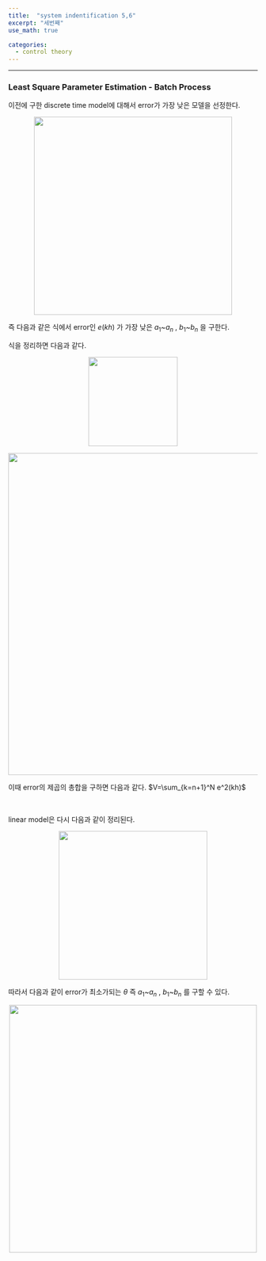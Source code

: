 ```yaml
---
title:  "system indentification 5,6"
excerpt: "세번째"
use_math: true

categories:
  - control theory
---
```



---
### Least Square Parameter Estimation - Batch Process
이전에 구한 discrete time model에 대해서 error가 가장 낮은 모델을 선정한다.

<p align="center"><img src="https://user-images.githubusercontent.com/54671691/102491557-b7171900-40b3-11eb-9f43-550095b87eb0.JPG" width = "400" ></p>

즉 다음과 같은 식에서 error인 $e(kh)$ 가 가장 낮은 $a_1$~$a_n$ , $b_1$~$b_n$ 을 구한다.

식을 정리하면 다음과 같다.

<p align="center"><img src="https://user-images.githubusercontent.com/54671691/102492272-c8acf080-40b4-11eb-9ff0-bf25a1557787.JPG" width = "180" ></p>

<p align=""><img src="https://user-images.githubusercontent.com/54671691/102492116-871c4580-40b4-11eb-820d-72adc4dc998e.JPG" width = "650" ></p>

이때 error의 제곱의 총합을 구하면 다음과 같다.
$V=\sum_{k=n+1}^N e^2(kh)$

<br>

linear model은 다시 다음과 같이 정리된다.


<p align="center"><img src="https://user-images.githubusercontent.com/54671691/102493161-1d04a000-40b6-11eb-8c41-3858444f0666.JPG" width = "300" ></p>

따라서 다음과 같이 error가 최소가되는 $\theta$ 즉 $a_1$~$a_n$ , $b_1$~$b_n$ 를 구할 수 있다.

<p align="center"><img src="https://user-images.githubusercontent.com/54671691/102494375-e92a7a00-40b7-11eb-9a98-d9bd4f1c004c.jpg" width = "500" ></p>
